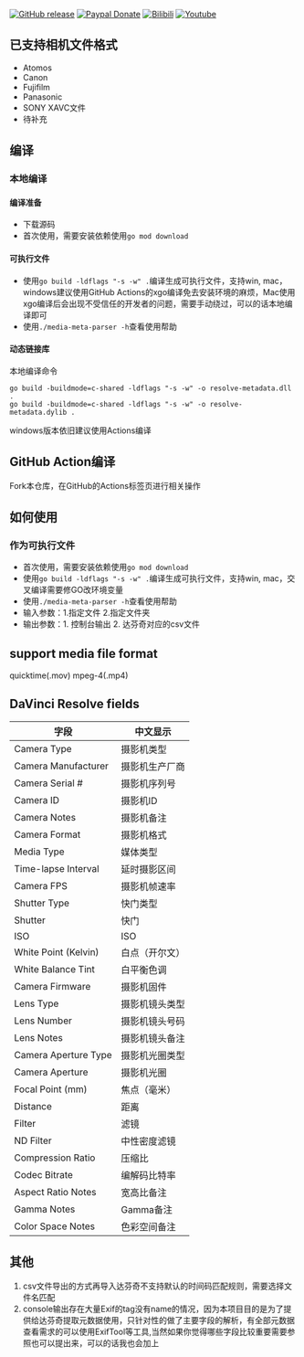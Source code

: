 [![GitHub release](https://img.shields.io/github/release/fukco/media-meta-parser?&style=flat-square)](https://github.com/fukco/media-meta-parser/releases/latest)
[![Paypal Donate](https://img.shields.io/badge/donate-paypal-00457c.svg?logo=paypal&style=flat-square)](https://www.paypal.com/donate/?business=9BGFEVJPEFZAQ&no_recurring=0&currency_code=USD&source=qr)
[![Bilibili](https://img.shields.io/badge/dynamic/json?label=Bilibili&query=%24.data.follower&url=https%3A%2F%2Fapi.bilibili.com%2Fx%2Frelation%2Fstat%3Fvmid%3D26755389&style=social&logo=Bilibili)](https://space.bilibili.com/26755389)
[![Youtube](https://img.shields.io/youtube/channel/subscribers/UCb7NsYnLmtPTn-yddNTcVKA?style=social&label=Youtube)](https://www.youtube.com/channel/UCb7NsYnLmtPTn-yddNTcVKA)

## 已支持相机文件格式
* Atomos
* Canon 
* Fujifilm
* Panasonic
* SONY XAVC文件
* 待补充

## 编译
### 本地编译
#### 编译准备
* 下载源码
* 首次使用，需要安装依赖使用`go mod download`

#### 可执行文件
* 使用`go build -ldflags "-s -w" .`编译生成可执行文件，支持win, mac，windows建议使用GitHub Actions的xgo编译免去安装环境的麻烦，Mac使用xgo编译后会出现不受信任的开发者的问题，需要手动绕过，可以的话本地编译即可
* 使用`./media-meta-parser -h`查看使用帮助

#### 动态链接库
本地编译命令
```shell
go build -buildmode=c-shared -ldflags "-s -w" -o resolve-metadata.dll .
go build -buildmode=c-shared -ldflags "-s -w" -o resolve-metadata.dylib .
```
windows版本依旧建议使用Actions编译

## GitHub Action编译
Fork本仓库，在GitHub的Actions标签页进行相关操作

## 如何使用
### 作为可执行文件
* 首次使用，需要安装依赖使用`go mod download`
* 使用`go build -ldflags "-s -w" .`编译生成可执行文件，支持win, mac，交叉编译需要修GO改环境变量
* 使用`./media-meta-parser -h`查看使用帮助
* 输入参数：1.指定文件 2.指定文件夹
* 输出参数：1. 控制台输出 2. 达芬奇对应的csv文件

## support media file format
quicktime(.mov)
mpeg-4(.mp4)

## DaVinci Resolve fields
|  字段   | 中文显示  |
|  ----  | ----  |
| Camera Type | 摄影机类型 |
| Camera Manufacturer | 摄影机生产厂商 |
| Camera Serial # | 摄影机序列号 |
| Camera ID | 摄影机ID |
| Camera Notes | 摄影机备注 |
| Camera Format | 摄影机格式 |
| Media Type | 媒体类型 |
| Time-lapse Interval | 延时摄影区间 |
| Camera FPS | 摄影机帧速率 |
| Shutter Type | 快门类型 |
| Shutter | 快门 |
| ISO | ISO |
| White Point (Kelvin) | 白点（开尔文） |
| White Balance Tint | 白平衡色调 |
| Camera Firmware | 摄影机固件 |
| Lens Type | 摄影机镜头类型 |
| Lens Number | 摄影机镜头号码 |
| Lens Notes | 摄影机镜头备注 |
| Camera Aperture Type | 摄影机光圈类型 |
| Camera Aperture | 摄影机光圈 |
| Focal Point (mm) | 焦点（毫米） |
| Distance | 距离 |
| Filter | 滤镜 |
| ND Filter | 中性密度滤镜 |
| Compression Ratio | 压缩比 |
| Codec Bitrate | 编解码比特率 |
| Aspect Ratio Notes | 宽高比备注 |
| Gamma Notes | Gamma备注 |
| Color Space Notes | 色彩空间备注 |

## 其他
1. csv文件导出的方式再导入达芬奇不支持默认的时间码匹配规则，需要选择文件名匹配
2. console输出存在大量Exif的tag没有name的情况，因为本项目目的是为了提供给达芬奇提取元数据使用，只针对性的做了主要字段的解析，有全部元数据查看需求的可以使用ExifTool等工具,当然如果你觉得哪些字段比较重要需要参照也可以提出来，可以的话我也会加上

